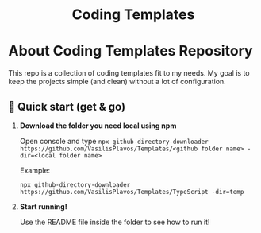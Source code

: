 <h1 align="center"> Coding Templates </h1>

# About Coding Templates Repository

This repo is a collection of coding templates fit to my needs. My goal is to keep the projects simple (and clean) without a lot of configuration.

## 🚀 Quick start (get & go)

1.  **Download the folder you need local using npm**

    Open console and type `npx github-directory-downloader https://github.com/VasilisPlavos/Templates/<github folder name> -dir=<local folder name>`

    Example:

    ```shell
    npx github-directory-downloader https://github.com/VasilisPlavos/Templates/TypeScript -dir=temp
    ```

1.  **Start running!**

    Use the README file inside the folder to see how to run it!
